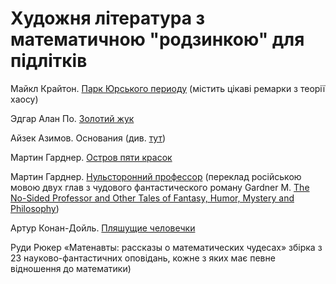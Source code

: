 # Художня література з математичною "родзинкою" для підлітків

  
Майкл Крайтон. [Парк Юрського периоду](https://kmbooks.com.ua/book?code=712444) \(містить цікаві ремарки з теорії хаосу\) 

Эдгар Алан По. [Золотий жук](https://www.ukrlib.com.ua/world/printit.php?tid=63)



Айзек Азимов. Основания \(див. [тут](http://lib.ru/FOUNDATION/)\) 

Мартин Гарднер. [Остров пяти красок](http://lib.ru/INOFANT/GARDNER_M/island.txt)

Мартин Гарднер. [Нульсторонний профессор](http://lib.ru/INOFANT/GARDNER_M/zero_dim.txt) \(переклад російською мовою двух глав з чудового фантастического роману Gardner M. [The No-Sided Professor and Other Tales of Fantasy, Humor, Mystery and Philosophy](%20https://epdf.pub/the-no-sided-professor.html)\) 

Артур Конан-Дойль. [Пляшущие человечки](http://lib.ru/AKONANDOJL/sh_dancm.txt) 

Руди Рюкер «Матенавты: рассказы о математических чудесах» збірка з 23 науково-фантастичних оповідань, кожне з яких має певне відношення до математики\)

